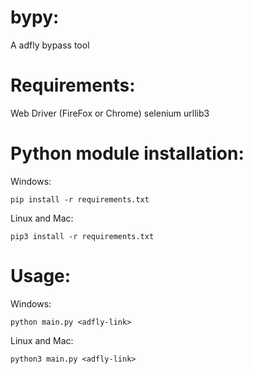 # bypy:
  A adfly bypass tool
# Requirements:
  Web Driver (FireFox or Chrome)
  selenium
  urllib3
# Python module installation:
  Windows:
  ```
  pip install -r requirements.txt
  ```
  Linux and Mac:
  ```
  pip3 install -r requirements.txt
  ```
# Usage:
  Windows:
  ```
  python main.py <adfly-link>
  ```
  Linux and Mac:
  ```
  python3 main.py <adfly-link>
  ```